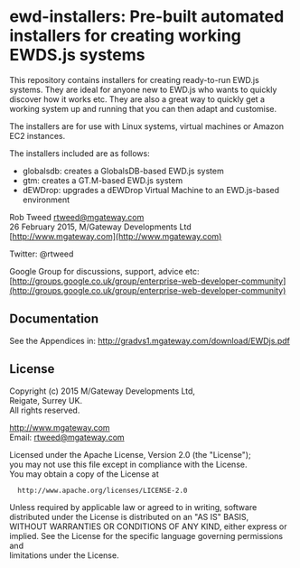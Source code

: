# ewd-installers: Pre-built automated installers for creating working EWDS.js systems
 
This repository contains installers for creating ready-to-run EWD.js systems.  They are ideal for anyone
new to EWD.js who wants to quickly discover how it works etc.  They are also a great way to quickly get a
working system up and running that you can then adapt and customise.

The installers are for use with Linux systems, virtual machines or Amazon EC2 instances.

The installers included are as follows:

- globalsdb: creates a GlobalsDB-based EWD.js system
- gtm: creates a GT.M-based EWD.js system
- dEWDrop: upgrades a dEWDrop Virtual Machine to an EWD.js-based environment

Rob Tweed <rtweed@mgateway.com>  
26 February 2015, M/Gateway Developments Ltd [http://www.mgateway.com](http://www.mgateway.com)  

Twitter: @rtweed

Google Group for discussions, support, advice etc: [http://groups.google.co.uk/group/enterprise-web-developer-community](http://groups.google.co.uk/group/enterprise-web-developer-community)


## Documentation

  See the Appendices in: http://gradvs1.mgateway.com/download/EWDjs.pdf


## License

 Copyright (c) 2015 M/Gateway Developments Ltd,                           
 Reigate, Surrey UK.                                                      
 All rights reserved.                                                     
                                                                           
  http://www.mgateway.com                                                  
  Email: rtweed@mgateway.com                                               
                                                                           
                                                                           
  Licensed under the Apache License, Version 2.0 (the "License");          
  you may not use this file except in compliance with the License.         
  You may obtain a copy of the License at                                  
                                                                           
      http://www.apache.org/licenses/LICENSE-2.0                           
                                                                           
  Unless required by applicable law or agreed to in writing, software      
  distributed under the License is distributed on an "AS IS" BASIS,        
  WITHOUT WARRANTIES OR CONDITIONS OF ANY KIND, either express or implied. 
  See the License for the specific language governing permissions and      
   limitations under the License.      
